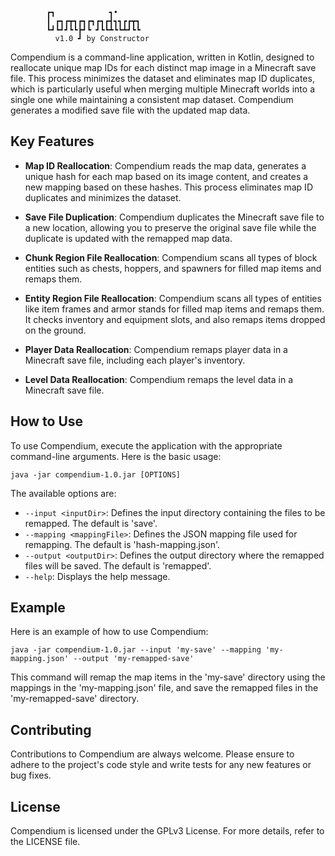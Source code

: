 ```
        ┏┓            ┓•     
        ┃ ┏┓┏┳┓┏┓┏┓┏┓┏┫┓┓┏┏┳┓
        ┗┛┗┛┛┗┗┣┛┗ ┛┗┗┻┗┗┻┛┗┗
          v1.0 ┛ by Constructor
```

Compendium is a command-line application,
written in Kotlin, designed to reallocate unique map IDs for each distinct map image in a Minecraft save file.
This process minimizes the dataset and eliminates map ID duplicates,
which is particularly useful
when merging multiple Minecraft worlds into a single one while maintaining a consistent map dataset.
Compendium generates a modified save file with the updated map data.

## Key Features

- **Map ID Reallocation**: Compendium reads the map data, generates a unique hash for each map based on its image content, and creates a new mapping based on these hashes. This process eliminates map ID duplicates and minimizes the dataset.

- **Save File Duplication**: Compendium duplicates the Minecraft save file to a new location, allowing you to preserve the original save file while the duplicate is updated with the remapped map data.

- **Chunk Region File Reallocation**: Compendium scans all types of block entities such as chests, hoppers, and spawners for filled map items and remaps them.

- **Entity Region File Reallocation**: Compendium scans all types of entities like item frames and armor stands for filled map items and remaps them. It checks inventory and equipment slots, and also remaps items dropped on the ground.

- **Player Data Reallocation**: Compendium remaps player data in a Minecraft save file, including each player's inventory.

- **Level Data Reallocation**: Compendium remaps the level data in a Minecraft save file.

## How to Use

To use Compendium, execute the application with the appropriate command-line arguments. Here is the basic usage:

```
java -jar compendium-1.0.jar [OPTIONS]
```

The available options are:

- `--input <inputDir>`: Defines the input directory containing the files to be remapped. The default is 'save'.
- `--mapping <mappingFile>`: Defines the JSON mapping file used for remapping. The default is 'hash-mapping.json'.
- `--output <outputDir>`: Defines the output directory where the remapped files will be saved. The default is 'remapped'.
- `--help`: Displays the help message.

## Example

Here is an example of how to use Compendium:

```
java -jar compendium-1.0.jar --input 'my-save' --mapping 'my-mapping.json' --output 'my-remapped-save'
```

This command will remap the map items in the 'my-save' directory using the mappings in the 'my-mapping.json' file, and save the remapped files in the 'my-remapped-save' directory.

## Contributing

Contributions to Compendium are always welcome. Please ensure to adhere to the project's code style and write tests for any new features or bug fixes.

## License

Compendium is licensed under the GPLv3 License. For more details, refer to the LICENSE file.